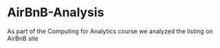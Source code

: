 # AirBnB-Analysis

As part of the Computing for Analytics course we analyzed the listing on AirBnB site

